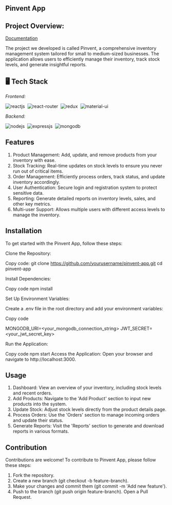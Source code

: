 ## Pinvent App

## Project Overview:
<a href="https://docs.google.com/presentation/d/19qEiNAWU_FEWjEp-9EwQ7ZVPRx7GMQeX/edit?usp=drive_link&ouid=109108797428920772644&rtpof=true&sd=true"> Documentation </a>

The project we developed is called Pinvent, a comprehensive inventory management system tailored for small to medium-sized businesses. The application allows users to efficiently manage their inventory, track stock levels, and generate insightful reports.

## 🖥️ Tech Stack
*Frontend:*

![reactjs](https://img.shields.io/badge/React-20232A?style=for-the-badge&logo=react&logoColor=61DAFB)&nbsp;
![react-router](https://img.shields.io/badge/React_Router-CA4245?style=for-the-badge&logo=react-router&logoColor=white)&nbsp;
![redux](https://img.shields.io/badge/Redux-764ABC?style=for-the-badge&logo=redux&logoColor=white)&nbsp;
![material-ui](https://img.shields.io/badge/Material_UI-0081CB?style=for-the-badge&logo=material-ui&logoColor=white)&nbsp;


*Backend:*

![nodejs](https://img.shields.io/badge/Node.js-43853D?style=for-the-badge&logo=node.js&logoColor=white)&nbsp;
![expressjs](https://img.shields.io/badge/Express.js-000000?style=for-the-badge&logo=express&logoColor=white)&nbsp;
![mongodb](https://img.shields.io/badge/MongoDB-4EA94B?style=for-the-badge&logo=mongodb&logoColor=white)&nbsp;

## Features

1) Product Management: Add, update, and remove products from your inventory with ease.
2) Stock Tracking: Real-time updates on stock levels to ensure you never run out of critical items.
3) Order Management: Efficiently process orders, track status, and update inventory accordingly.
4) User Authentication: Secure login and registration system to protect sensitive data.
5) Reporting: Generate detailed reports on inventory levels, sales, and other key metrics.
6) Multi-user Support: Allows multiple users with different access levels to manage the inventory.

## Installation

To get started with the Pinvent App, follow these steps:

Clone the Repository:

Copy code:
git clone https://github.com/yourusername/pinvent-app.git
cd pinvent-app

Install Dependencies:

Copy code
npm install

Set Up Environment Variables:

Create a .env file in the root directory and add your environment variables:

Copy code

MONGODB_URI=<your_mongodb_connection_string>
JWT_SECRET=<your_jwt_secret_key>

Run the Application:

Copy code
npm start
Access the Application:
Open your browser and navigate to http://localhost:3000.

## Usage

1) Dashboard: View an overview of your inventory, including stock levels and recent orders.
2) Add Products: Navigate to the 'Add Product' section to input new products into the system.
3) Update Stock: Adjust stock levels directly from the product details page.
4) Process Orders: Use the 'Orders' section to manage incoming orders and update their status.
5) Generate Reports: Visit the 'Reports' section to generate and download reports in various formats.

## Contribution

Contributions are welcome! To contribute to Pinvent App, please follow these steps:

1) Fork the repository.
2) Create a new branch (git checkout -b feature-branch).
3) Make your changes and commit them (git commit -m 'Add new feature').
4) Push to the branch (git push origin feature-branch).
Open a Pull Request.
